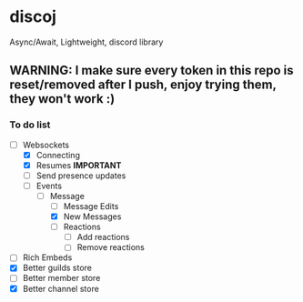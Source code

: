 # discoj
Async/Await, Lightweight, discord library

## WARNING: I make sure every token in this repo is reset/removed after I push, enjoy trying them, they won't work :)

### To do list
- [ ] Websockets
	- [X] Connecting
	- [X] Resumes **IMPORTANT**
	- [ ] Send presence updates
	- [ ] Events
		- [ ] Message
			- [ ] Message Edits
			- [X] New Messages
			- [ ] Reactions
				- [ ] Add reactions
				- [ ] Remove reactions
- [ ] Rich Embeds
- [X] Better guilds store
- [ ] Better member store
- [X] Better channel store

